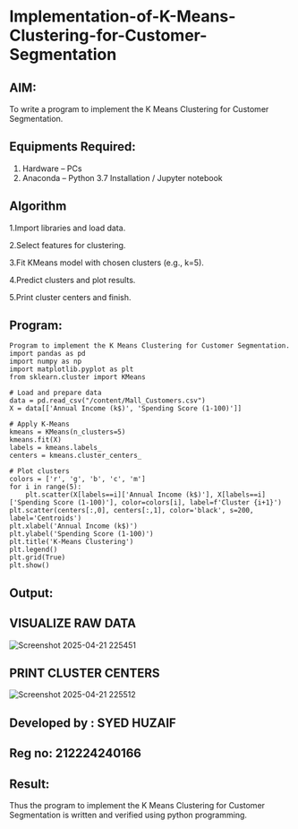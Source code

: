 # Implementation-of-K-Means-Clustering-for-Customer-Segmentation

## AIM:
To write a program to implement the K Means Clustering for Customer Segmentation.

## Equipments Required:
1. Hardware – PCs
2. Anaconda – Python 3.7 Installation / Jupyter notebook

## Algorithm
1.Import libraries and load data.

2.Select features for clustering.

3.Fit KMeans model with chosen clusters (e.g., k=5).

4.Predict clusters and plot results.

5.Print cluster centers and finish.

## Program:
```
Program to implement the K Means Clustering for Customer Segmentation.
import pandas as pd
import numpy as np
import matplotlib.pyplot as plt
from sklearn.cluster import KMeans

# Load and prepare data
data = pd.read_csv("/content/Mall_Customers.csv")
X = data[['Annual Income (k$)', 'Spending Score (1-100)']]

# Apply K-Means
kmeans = KMeans(n_clusters=5)
kmeans.fit(X)
labels = kmeans.labels_
centers = kmeans.cluster_centers_

# Plot clusters
colors = ['r', 'g', 'b', 'c', 'm']
for i in range(5):
    plt.scatter(X[labels==i]['Annual Income (k$)'], X[labels==i]['Spending Score (1-100)'], color=colors[i], label=f'Cluster {i+1}')
plt.scatter(centers[:,0], centers[:,1], color='black', s=200, label='Centroids')
plt.xlabel('Annual Income (k$)')
plt.ylabel('Spending Score (1-100)')
plt.title('K-Means Clustering')
plt.legend()
plt.grid(True)
plt.show()

```

## Output:
## VISUALIZE RAW DATA
![Screenshot 2025-04-21 225451](https://github.com/user-attachments/assets/5838612b-ffcf-4797-aacb-7a9faa7f0618)
## PRINT CLUSTER CENTERS
![Screenshot 2025-04-21 225512](https://github.com/user-attachments/assets/f2343d2c-b1f9-45f4-b9c7-39e9c235e039)

## Developed by : SYED HUZAIF
## Reg no: 212224240166

## Result:
Thus the program to implement the K Means Clustering for Customer Segmentation is written and verified using python programming.

